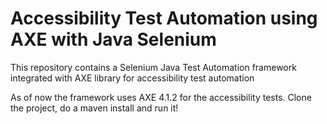 # Accessibility Test Automation using AXE with Java Selenium
This repository contains a Selenium Java Test Automation framework integrated with AXE library for accessibility test automation

As of now the framework uses AXE 4.1.2 for the accessibility tests. Clone the project, do a maven install and run it!
